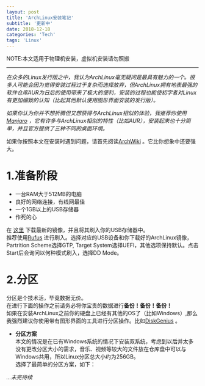 ```yaml
---
layout: post
title: 'ArchLinux安装笔记'
subtitle: '更新中'
date: 2018-12-18
categories: 'Tech'
tags: 'Linux'
---
```

NOTE:本文适用于物理机安装，虚拟机安装请勿照搬

---
*在众多的Linux发行版之中，我认为ArchLinux毫无疑问是最具有魅力的一个。很多人可能会因为觉得安装过程过于复杂而选择放弃，但ArchLinux拥有地表最强的软件仓库AUR为日后的使用带来了极大的便利，安装的过程也能使初学者对Linux有更加细致的认知（比起其他默认使用图形界面安装的发行版）。*  
  
*如果你认为你并不想折腾但又想获得与ArchLinux相似的体验，我推荐你使用[Manjaro](https://manjaro.org/) ，它有许多与ArchLinux相似的特性（比如AUR），安装起来也十分简单，并且官方提供了三种不同的桌面环境。*

如果你按照本文在安装时遇到问题，请首先阅读[ArchWiki](https://wiki.archlinux.org/) 。它比你想象中还要强大。

# 1.准备阶段
 + 一台RAM大于512MB的电脑
 + 良好的网络连接，有线网最佳
 + 一个1GB以上的USB存储器
 + 作死的心
 
 在 [这里](https://www.archlinux.org/download/)  下载最新的镜像，并且将其刷入你的USB存储器中。  
 推荐使用[Rufus](https://www.archlinux.org/download/) 进行刷入。选择对应的USB设备和你下载好的ArchLinux镜像，Partrition Scheme选择GTP, Target System选择UEFI，其他选项保持默认。点击Start后会询问以何种模式刷入，选择DD Mode。
 
# 2.分区
分区是个技术活，毕竟数据无价。  
在进行下面的操作之前请务必将你宝贵的数据进行**备份！备份！备份！**  
如果在安装ArchLinux之前你的硬盘上已经有其他的OS了（比如Windows）,那么我强烈建议你使用带有图形界面的工具进行分区操作。比如[DiskGenius](https://www.diskgenius.com/) 。

+ **分区方案**   
本文的情况是在已有Windows系统的情况下安装双系统，考虑到以后并太多没有更改分区大小的需求，音乐、视频等较大的文件放在仓库盘中可以与Windows共用，所以Linux分区总大小约为256GB。  
选择了最简单的分区方案，如下：  
   
     
*...未完待续*